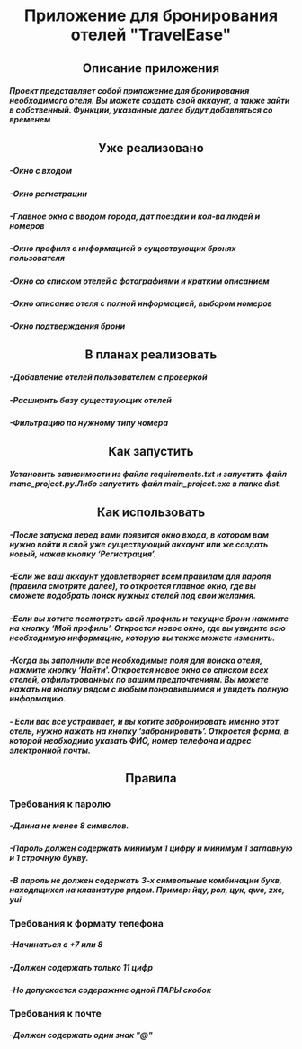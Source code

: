 <html>
  <head>
    <h1 align="center">Приложение для бронирования отелей "TravelEase"</h1>
  </head>
  <body>
    <h2 align="center">Описание приложения</h2>
    <h5>Проект представляет собой приложение для бронирования необходимого отеля. Вы можете создать свой аккаунт, а также зайти в собственный. 
Функции, указанные далее будут добавляться со временем</h5>
    <h2 align="center">Уже реализовано</h2>
    <h5>-Окно с входом</h5>
    <h5>-Окно регистрации</h5>
    <h5>-Главное окно с вводом города, дат поездки и кол-ва людей и номеров</h5>
    <h5>-Окно профиля с информацией о существующих бронях пользователя</h5>
    <h5>-Окно со списком отелей с фотографиями и кратким описанием</h5>
    <h5>-Окно описание отеля с полной информацией, выбором номеров</h5>
    <h5>-Окно подтверждения брони</h5>
    <h2 align="center">В планах реализовать</h2>
    <h5>-Добавление отелей пользователем с проверкой</h5>
    <h5>-Расширить базу существующих отелей</h5>
    <h5>-Фильтрацию по нужному типу номера</h5>
    <h2 align="center">Как запустить</h2>
    <h5>Установить зависимости из файла requirements.txt и запустить файл mane_project.py.Либо запустить файл main_project.exe в папке dist.</h5>
    <h2 align="center">Как использовать</h2>
    <h5>-После запуска перед вами появится окно входа, в котором вам нужно войти в свой уже существующий аккаунт
      или же создать новый, нажав кнопку ‘Регистрация’.</h5>
    <h5>-Если же ваш аккаунт удовлетворяет всем правилам для пароля (правила смотрите далее), то откроется главное окно,
      где вы сможете подобрать поиск нужных отелей под свои желания.</h5>
    <h5>-Если вы хотите посмотреть свой профиль и текущие брони нажмите на кнопку ‘Мой профиль’. 
      Откроется новое окно, где вы увидите всю необходимую информацию, которую вы также можете изменить.</h5>
    <h5>-Когда вы заполнили все необходимые поля для поиска отеля, нажмите кнопку ‘Найти'.
      Откроется новое окно со списком всех отелей, отфильтрованных по вашим предпочтениям.
      Вы можете нажать на кнопку рядом с любым понравившимся и увидеть полную информацию.</h5>
    <h5>- Если вас все устраивает, и вы хотите забронировать именно этот отель, нужно нажать на кнопку ‘забронировать’.
      Откроется форма, в которой необходимо указать ФИО, номер телефона и адрес электронной почты.</h5>
    <h2 align='center'>Правила</h2>
    <h3>Требования к паролю</h3>
    <h5>-Длина не менее 8 символов.
    <h5>-Пароль должен содержать минимум 1 цифру и минимум 1 заглавную и 1 строчную букву.</h5>
    <h5>-В пароль не должен содержать 3-х символьные комбинации букв, находящихся на клавиатуре рядом. Пример: йцу, рол, цук, qwe, zxc, yui</h5>
    <h3>Требования к формату телефона</h3>
    <h5>-Начинаться с +7 или 8</h5>
    <h5>-Должен содержать только 11 цифр</h5>
    <h5>-Но допускается содеражние одной ПАРЫ скобок</h5>
    <h3>Требования к почте</h3>
    <h5>-Должен содержать один знак "@"</h5>
  </body>
</html>
